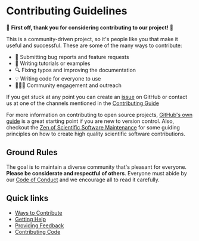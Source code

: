 # Contributing Guidelines

:tada: **First off, thank you for considering contributing to our project!** :tada:

This is a community-driven project, so it's people like you that make it useful and
successful.
These are some of the many ways to contribute:

* :bug: Submitting bug reports and feature requests
* :memo: Writing tutorials or examples
* :mag: Fixing typos and improving the documentation
* :bulb: Writing code for everyone to use
* :people_holding_hands: Community engagement and outreach

If you get stuck at any point you can create an
[issue](https://github.com/vocalpy/vak/issues) on GitHub or contact
us at one of the channels mentioned in the
 [Contributing Guide](https://vak.readthedocs.io/en/latest/development/index.html)

For more information on contributing to open source projects,
[GitHub's own guide](https://opensource.guide/how-to-contribute)
is a great starting point if you are new to version control.
Also, checkout the
[Zen of Scientific Software Maintenance](https://jrleeman.github.io/ScientificSoftwareMaintenance/)
for some guiding principles on how to create high quality scientific software
contributions.

## Ground Rules

The goal is to maintain a diverse community that's pleasant for everyone.
**Please be considerate and respectful of others**.
Everyone must abide by our [Code of Conduct](../CODE_OF_CONDUCT.md) and we encourage all to
read it carefully.

## Quick links

* [Ways to Contribute](https://vak.readthedocs.io/en/latest/development/contributors.html#ways-to-contribute)
* [Getting Help](https://vak.readthedocs.io/en/latest/development/contributors.html#getting-help)
* [Providing Feedback](https://vak.readthedocs.io/en/latest/development/contributors.html#providing-feedback)
* [Contributing Code](https://vak.readthedocs.io/en/latest/development/contributors.html#contributing-code)
